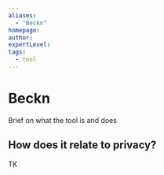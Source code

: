 ```yaml
---
aliases:
  - "Beckn"
homepage: 
author: 
expertLevel: 
tags:
  - tool
---
```

# Beckn

Brief on what the tool is and does 

## How does it relate to privacy?

TK 

